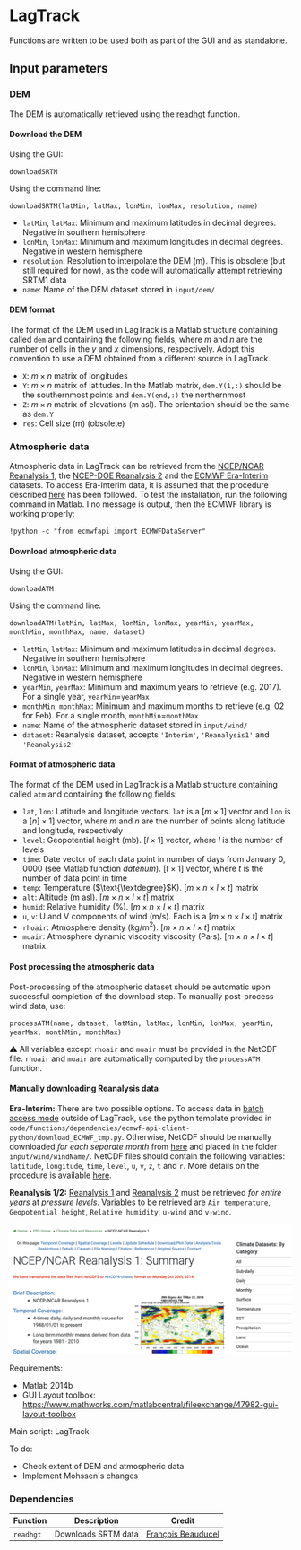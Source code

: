 # LagTrack

Functions are written to be used both as part of the GUI and as standalone. 


## Input parameters

### DEM
The DEM is automatically retrieved using the [readhgt](https://uk.mathworks.com/matlabcentral/fileexchange/36379-readhgt-import-download-nasa-srtm-data-files-hgt) function.

#### Download the DEM
Using the GUI:

```
downloadSRTM
```

Using the command line:

```
downloadSRTM(latMin, latMax, lonMin, lonMax, resolution, name)
```

- ```latMin```, ```latMax```: Minimum and maximum latitudes in decimal degrees. Negative in southern hemisphere
- ```lonMin```, ```lonMax```: Minimum and maximum longitudes in decimal degrees. Negative in western hemisphere
- ```resolution```: Resolution to interpolate the DEM (m). This is obsolete (but still required for now), as the code will automatically attempt retrieving SRTM1 data
- ```name```: Name of the DEM dataset stored in ```input/dem/```

#### DEM format
The format of the DEM used in LagTrack is a Matlab structure containing called ```dem``` and containing the following fields, where $m$ and $n$ are the number of cells in the $y$ and $x$ dimensions, respectively. Adopt this convention to use a DEM obtained from a different source in LagTrack. 
- ```X```: $m \times n$ matrix of longitudes
- ```Y```: $m \times n$ matrix of latitudes. In the Matlab matrix, ```dem.Y(1,:)``` should be the southernmost points and ```dem.Y(end,:)``` the northernmost
- ```Z```: $m \times n$ matrix of elevations (m asl). The orientation should be the same as ```dem.Y```
- ```res```: Cell size (m) (obsolete)

### Atmospheric data
Atmospheric data in LagTrack can be retrieved from the [NCEP/NCAR Reanalysis 1](https://www.esrl.noaa.gov/psd/data/gridded/data.ncep.reanalysis.html), the [NCEP-DOE Reanalysis 2](https://www.esrl.noaa.gov/psd/data/gridded/data.ncep.reanalysis2.html) and the [ECMWF Era-Interim](https://www.ecmwf.int/en/forecasts/datasets/archive-datasets/reanalysis-datasets/era-interim) datasets. To access Era-Interim data, it is assumed that the procedure described [here](https://confluence.ecmwf.int/display/WEBAPI/Access+ECMWF+Public+Datasets) has been followed. To test the installation, run the following command in Matlab. I no message is output, then the ECMWF library is working properly:

```
!python -c "from ecmwfapi import ECMWFDataServer"
```

#### Download atmospheric data
Using the GUI:

```
downloadATM
```

Using the command line:

```
downloadATM(latMin, latMax, lonMin, lonMax, yearMin, yearMax, monthMin, monthMax, name, dataset)
```

- ```latMin```, ```latMax```: Minimum and maximum latitudes in decimal degrees. Negative in southern hemisphere
- ```lonMin```, ```lonMax```: Minimum and maximum longitudes in decimal degrees. Negative in western hemisphere
- ```yearMin```, ```yearMax```: Minimum and maximum years to retrieve (e.g. 2017). For a single year, ```yearMin```=```yearMax```
- ```monthMin```, ```monthMax```: Minimum and maximum months to retrieve (e.g. 02 for Feb). For a single month, ```monthMin```=```monthMax```
- ```name```: Name of the atmospheric dataset stored in ```input/wind/```
- ```dataset```: Reanalysis dataset, accepts ```'Interim'```, ```'Reanalysis1'``` and ```'Reanalysis2'```

#### Format of atmospheric data
The format of the DEM used in LagTrack is a Matlab structure containing called ```atm``` and containing the following fields:

- ```lat```, ```lon```: Latitude and longitude vectors. ```lat``` is a $[m\times1]$ vector and ```lon``` is a $[n]\times1]$ vector, where $m$ and $n$ are the number of points along latitude and longitude, respectively
- ```level```: Geopotential height (mb). $[l\times1]$ vector, where $l$ is the number of levels
- ```time```: Date vector of each data point in number of days from January 0, 0000 (see Matlab function $datenum$). $[t\times1]$ vector, where $t$ is the number of data point in time
- ```temp```: Temperature ($\text{\textdegree}$K). $[m\times n\times l\times t]$ matrix
- ```alt```: Altitude (m asl). $[m\times n\times l\times t]$ matrix
- ```humid```: Relative humidity (%). $[m\times n\times l\times t]$ matrix
- ```u```, ```v```: U and V components of wind (m/s). Each is a $[m\times n\times l\times t]$ matrix
- ```rhoair```: Atmosphere density (kg/m$^2$). $[m\times n\times l\times t]$ matrix
- ```muair```: Atmosphere dynamic viscosity viscosity (Pa$\cdot$s). $[m\times n\times l\times t]$ matrix

#### Post processing the atmospheric data
Post-processing of the atmospheric dataset should be automatic upon successful completion of the download step. To manually post-process wind data, use:

```
processATM(name, dataset, latMin, latMax, lonMin, lonMax, yearMin, yearMax, monthMin, monthMax)
```

:warning: All variables except ```rhoair``` and ```muair``` must be provided in the NetCDF file. ```rhoair``` and ```muair``` are automatically computed by the ```processATM``` function.

#### Manually downloading Reanalysis data
**Era-Interim:** There are two possible options. To access data in [batch access mode](https://confluence.ecmwf.int/display/WEBAPI/Access+ECMWF+Public+Datasets) outside of LagTrack, use the python template provided in ```code/functions/dependencies/ecmwf-api-client-python/download_ECMWF_tmp.py```. Otherwise, NetCDF should be manually downloaded *for each separate month* from [here]([here](https://apps.ecmwf.int/datasets/data/interim-full-daily/levtype=pl/)) and placed in the folder ```input/wind/windName/```. NetCDF files should contain the following variables: ```latitude```, ```longitude```, ```time```, ```level```, ```u```, ```v```, ```z```, ```t``` and ```r```. More details on the procedure is available [here](https://e5k.github.io/codes/2017/09/15/tephraprob-ecmwf-manual/).

**Reanalysis 1/2:** [Reanalysis 1](https://www.esrl.noaa.gov/psd/data/gridded/data.ncep.reanalysis.pressure.html) and [Reanalysis 2](https://www.esrl.noaa.gov/psd/data/gridded/data.ncep.reanalysis2.pressure.html) must be retrieved *for entire years* at *pressure levels*. Variables to be retrieved are ```Air temperature```, ```Geopotential height```, ```Relative humidity```, ```u-wind``` and ```v-wind```.

![reanalysis](manual/reanalysis.gif)


Requirements:
- Matlab 2014b
- GUI Layout toolbox: https://www.mathworks.com/matlabcentral/fileexchange/47982-gui-layout-toolbox

Main script:
LagTrack

To do:
- Check extent of DEM and atmospheric data
- Implement Mohssen's changes



### Dependencies

| Function | Description | Credit |
| ---- | ---- | ----|
| ```readhgt``` | Downloads SRTM data | [François Beauducel](https://uk.mathworks.com/matlabcentral/fileexchange/36379-readhgt-import-download-nasa-srtm-data-files-hgt) |